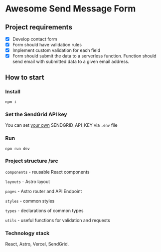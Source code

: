 # Awesome Send Message Form

## Project requirements

- [x] Develop contact form
- [x] Form should have validation rules
- [x] Implement custom validation for each field
- [x] Form should submit the data to a serverless function. Function should send email with submitted data to a given email address.

## How to start
### Install
``npm i``

### Set the SendGrid API key

You can set [your own](https://github.com/sendgrid/sendgrid-nodejs/tree/main/packages/mail#prerequisites) SENDGRID_API_KEY via `.env` file

### Run
```npm run dev```

### Project structure /src

`components` - reusable React components

`layouts` - Astro layout

`pages` - Astro router and API Endpoint

`styles` - common styles

`types` - declarations of common types

`utils` - useful functions for validation and requests

### Technology stack

React, Astro, Vercel, SendGrid.
